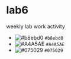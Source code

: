 # lab6
weekly lab work activity

- ![#b8ebd0](https://via.placeholder.com/15/b8ebd0/000000?text=+) `#b8ebd0`
- ![#A4A5AE](https://via.placeholder.com/15/A4A5AE/000000?text=+) `#A4A5AE`
- ![#075029](https://via.placeholder.com/15/075029/000000?text=+) `#075029`
